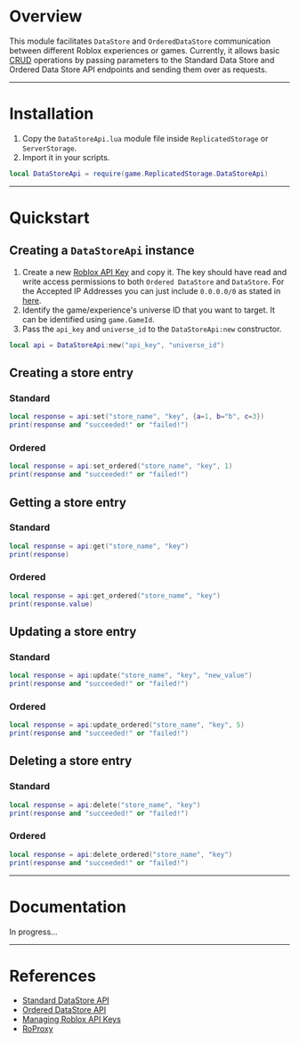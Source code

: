 

# Overview
This module facilitates `DataStore` and `OrderedDataStore` communication between different Roblox experiences or games. Currently, it allows basic [CRUD](https://en.wikipedia.org/wiki/Create,_read,_update_and_delete) operations by passing parameters to the Standard Data Store and Ordered Data Store API endpoints and sending them over as requests.

---

# Installation
1. Copy the `DataStoreApi.lua` module file inside `ReplicatedStorage` or `ServerStorage`.
2. Import it in your scripts.
```lua
local DataStoreApi = require(game.ReplicatedStorage.DataStoreApi)
```

---

# Quickstart
## Creating a `DataStoreApi` instance
1. Create a new [Roblox API Key](https://create.roblox.com/dashboard/credentials) and copy it. The key should have read and write access permissions to both `Ordered DataStore` and `DataStore`. For the Accepted IP Addresses you can just include `0.0.0.0/0` as stated in [here](https://create.roblox.com/docs/reference/cloud/managing-api-keys#creating-api-keys).
2. Identify the game/experience's universe ID that you want to target. It can be identified using `game.GameId`.
3. Pass the `api_key` and `universe_id` to the `DataStoreApi:new` constructor.
```lua
local api = DataStoreApi:new("api_key", "universe_id")
```
## Creating a store entry
### Standard
```lua
local response = api:set("store_name", "key", {a=1, b="b", c=3})
print(response and "succeeded!" or "failed!")
```
### Ordered
```lua
local response = api:set_ordered("store_name", "key", 1)
print(response and "succeeded!" or "failed!")
```
## Getting a store entry
### Standard
```lua
local response = api:get("store_name", "key")
print(response)
```
### Ordered
```lua
local response = api:get_ordered("store_name", "key")
print(response.value)
```
## Updating a store entry
### Standard
```lua
local response = api:update("store_name", "key", "new_value")
print(response and "succeeded!" or "failed!")
```
### Ordered
```lua
local response = api:update_ordered("store_name", "key", 5)
print(response and "succeeded!" or "failed!")
```
## Deleting a store entry
### Standard
```lua
local response = api:delete("store_name", "key")
print(response and "succeeded!" or "failed!")
```
### Ordered
```lua
local response = api:delete_ordered("store_name", "key")
print(response and "succeeded!" or "failed!")
```

---

# Documentation
In progress...

---

# References
* [Standard DataStore API](https://create.roblox.com/docs/reference/cloud/datastores-api/v1)
* [Ordered DataStore API](https://create.roblox.com/docs/reference/cloud/datastores-api/ordered-v1)
* [Managing Roblox API Keys](https://create.roblox.com/docs/reference/cloud/managing-api-keys)
* [RoProxy](https://devforum.roblox.com/t/roproxycom-a-free-rotating-proxy-for-roblox-apis/1508367)
